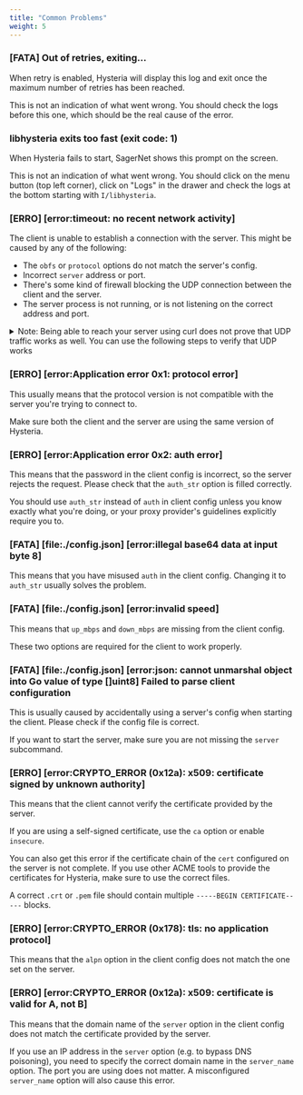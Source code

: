 ```yaml
---
title: "Common Problems"
weight: 5
---
```


### [FATA] Out of retries, exiting...

When retry is enabled, Hysteria will display this log and exit once the maximum number of retries has been reached.

This is not an indication of what went wrong. You should check the logs before this one, which should be the real cause of the error.


### libhysteria exits too fast (exit code: 1)

When Hysteria fails to start, SagerNet shows this prompt on the screen.

This is not an indication of what went wrong.
You should click on the menu button (top left corner), click on "Logs" in the drawer and check the logs at the bottom starting with `I/libhysteria`.


### [ERRO] [error:timeout: no recent network activity]

The client is unable to establish a connection with the server. This might be caused by any of the following:

+ The `obfs` or `protocol` options do not match the server's config.
+ Incorrect `server` address or port.
+ There's some kind of firewall blocking the UDP connection between the client and the server.
+ The server process is not running, or is not listening on the correct address and port.

<details>
<summary>
Note: Being able to reach your server using curl does not prove that UDP traffic works as well.
You can use the following steps to verify that UDP works
</summary>

1. Stop the Hysteria server process.
2. Install socat on both the client and server.
3. Run `socat - UDP6-LISTEN:36712,reuseaddr,fork` on the server. Replace `36712` with the port you want to use.
4. Run `socat - UDP:example.com:36712` on the client. Replace `example.com:36712` with the server's address and port.
5. If socat starts successfully on both sides, try typing some random text on either side and press enter. If you see the text you typed on the other side, UDP is working.

</details>


### [ERRO] [error:Application error 0x1: protocol error]

This usually means that the protocol version is not compatible with the server you're trying to connect to.

Make sure both the client and the server are using the same version of Hysteria.


### [ERRO] [error:Application error 0x2: auth error]

This means that the password in the client config is incorrect, so the server rejects the request. Please check that the `auth_str` option is filled correctly.

You should use `auth_str` instead of `auth` in client config unless you know exactly what you're doing, or your proxy provider's guidelines explicitly require you to.


### [FATA] [file:./config.json] [error:illegal base64 data at input byte 8]

This means that you have misused `auth` in the client config.
Changing it to `auth_str` usually solves the problem.


### [FATA] [file:./config.json] [error:invalid speed]

This means that `up_mbps` and `down_mbps` are missing from the client config.

These two options are required for the client to work properly.


### [FATA] [file:./config.json] [error:json: cannot unmarshal object into Go value of type []uint8] Failed to parse client configuration

This is usually caused by accidentally using a server's config when starting the client. Please check if the config file is correct.

If you want to start the server, make sure you are not missing the `server` subcommand.


### [ERRO] [error:CRYPTO_ERROR (0x12a): x509: certificate signed by unknown authority]

This means that the client cannot verify the certificate provided by the server.

If you are using a self-signed certificate, use the `ca` option or enable `insecure`.

You can also get this error if the certificate chain of the `cert` configured on the server is not complete. If you use other ACME tools to provide the certificates for Hysteria, make sure to use the correct files.

A correct `.crt` or `.pem` file should contain multiple `-----BEGIN CERTIFICATE-----` blocks.


### [ERRO] [error:CRYPTO_ERROR (0x178): tls: no application protocol]

This means that the `alpn` option in the client config does not match the one set on the server.


### [ERRO] [error:CRYPTO_ERROR (0x12a): x509: certificate is valid for A, not B]

This means that the domain name of the `server` option in the client config does not match the certificate provided by the server.

If you use an IP address in the `server` option (e.g. to bypass DNS poisoning), you need to specify the correct domain name in the `server_name` option. The port you are using does not matter. A misconfigured `server_name` option will also cause this error.

